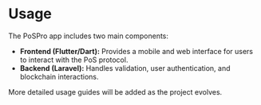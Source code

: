 # Usage
The PoSPro app includes two main components:
- **Frontend (Flutter/Dart):** Provides a mobile and web interface for users to interact with the PoS protocol.
- **Backend (Laravel):** Handles validation, user authentication, and blockchain interactions.

More detailed usage guides will be added as the project evolves.
